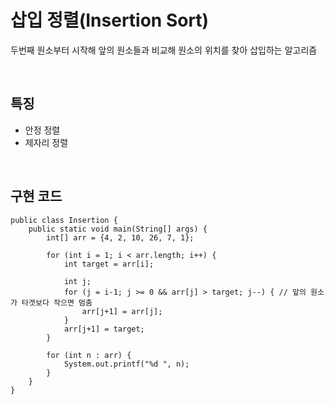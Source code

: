 # 삽입 정렬(Insertion Sort)
두번째 원소부터 시작해 앞의 원소들과 비교해 원소의 위치를 찾아 삽입하는 알고리즘

<br>

## 특징
  - 안정 정렬
  - 제자리 정렬


<br>

## 구현 코드
```
public class Insertion {
    public static void main(String[] args) {
        int[] arr = {4, 2, 10, 26, 7, 1};

        for (int i = 1; i < arr.length; i++) {
            int target = arr[i];

            int j;
            for (j = i-1; j >= 0 && arr[j] > target; j--) { // 앞의 원소가 타겟보다 작으면 멈춤
                arr[j+1] = arr[j];
            }
            arr[j+1] = target;
        }

        for (int n : arr) {
            System.out.printf("%d ", n);
        }
    }
}
```